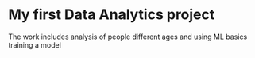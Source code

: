 # My first Data Analytics project 
The work includes analysis of people different ages and using ML basics training a model
